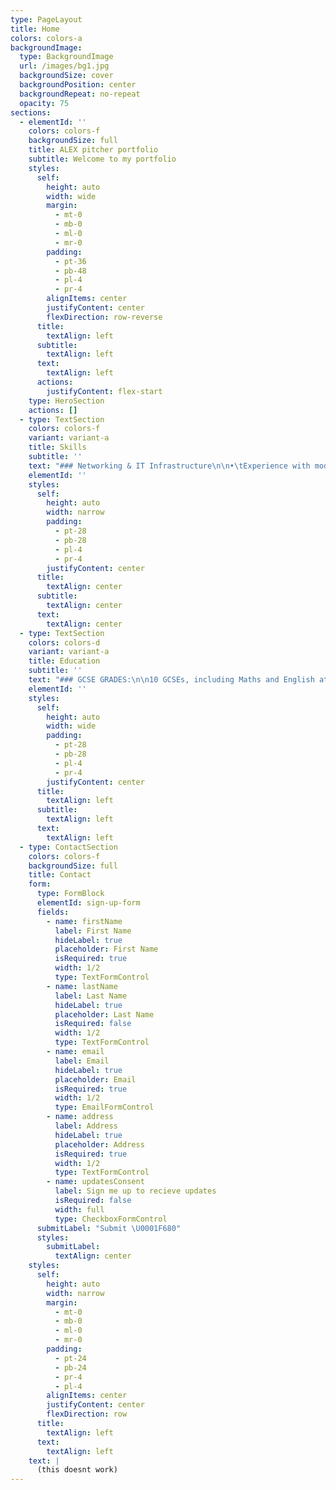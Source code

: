 ```yaml
---
type: PageLayout
title: Home
colors: colors-a
backgroundImage:
  type: BackgroundImage
  url: /images/bg1.jpg
  backgroundSize: cover
  backgroundPosition: center
  backgroundRepeat: no-repeat
  opacity: 75
sections:
  - elementId: ''
    colors: colors-f
    backgroundSize: full
    title: ALEX pitcher portfolio
    subtitle: Welcome to my portfolio
    styles:
      self:
        height: auto
        width: wide
        margin:
          - mt-0
          - mb-0
          - ml-0
          - mr-0
        padding:
          - pt-36
          - pb-48
          - pl-4
          - pr-4
        alignItems: center
        justifyContent: center
        flexDirection: row-reverse
      title:
        textAlign: left
      subtitle:
        textAlign: left
      text:
        textAlign: left
      actions:
        justifyContent: flex-start
    type: HeroSection
    actions: []
  - type: TextSection
    colors: colors-f
    variant: variant-a
    title: Skills
    subtitle: ''
    text: "### Networking & IT Infrastructure\n\n•\tExperience with modern Cisco equipment, Cisco IOS, OSPFv2, router and switch configuration\n\n•\tExperience with modern HPE networking equipment, Aruba Gateways, AOS-S, AOS-CX and Comware based switches, ArubaOS 8 & 10 Access Points, routing protocols, and modern cloud-based network configuration\n\n•\tPractical lab skills including Linux, firewall configurations, Windows directories/domains, certificate authorities, and remote VDI\n\n•\tExpertise in cutting-edge network technologies (WiFi 7, Private 5G, SD-WAN)\n\n•\tProficiency in cloud networking: deploying and managing solutions on Oracle Cloud, Google Cloud, and AWS\n\n•\tSystem administration: deploying, configuring, and maintaining enterprise server and infrastructure equipment\n\n•\tExperience in network auditing, upgrading IT systems, and network automation using tools such as Ansible and Terraform\n\n### Programming & Automation\n\n•\tStrong Python background (from early education to university), with secure coding practices and automation projects (e.g., smart home systems)\n\n•\tFamiliarity with C and C++\n\n•\tApplication of programming skills to network automation and infrastructure deployment\n\n### Communication & Project Management\n\n•\tClient interaction and project scoping to design and deliver tailored network solutions\n\n•\tExperience in managing projects from initial design through post-implementation reviews\n\n•\tInvolvement in sales efforts and client-facing demonstrations, including working with channel organisations\n\n### Practical & Technical Abilities\n\n•\tHands-on skills demonstrated through personal projects (e.g., designing, fabricating, and painting wooden planters; exterior painting projects)\n\n•\tTechnical theatre experience: lighting design, sound operations, and technical management for productions and freelance work\n\n### Language Skills\n\n•\tProficiency in French (studied since a young age and practiced in real-world settings)\n"
    elementId: ''
    styles:
      self:
        height: auto
        width: narrow
        padding:
          - pt-28
          - pb-28
          - pl-4
          - pr-4
        justifyContent: center
      title:
        textAlign: center
      subtitle:
        textAlign: center
      text:
        textAlign: center
  - type: TextSection
    colors: colors-d
    variant: variant-a
    title: Education
    subtitle: ''
    text: "### GCSE GRADES:\n\n10 GCSEs, including Maths and English at Grade 7\n\n### A LEVEL GRADES:\n\nOCR Computer Science: A\n\nOCR Mathematics: C\n\nAQA French: D\n\n### Education\n\n#### 2022 – Present\n\nDe Montfort University – Computer Networks and Security (BSc)\n\n•\tPursued a BSc in Computer Networks and Security blending networks, security, and programming\n\n•\tCompleted specialised Cisco-aligned networking modules covering various Cisco certifications\n\n•\tGained practical experience through state-of-the-art labs designed in collaboration with Cisco\n\n•\tEnhanced skills in secure coding, network development, and cyber security through lectures, seminars, and lab work\n\n•\tPrepared for diverse roles in the field of computer networks and security\n\n#### 2011 – 2022\n\nKing Henry VIII School\nYEAR 4 – YEAR 11\n\n#### \_\n\n2009 – 2011\n\nStivichall Primary School\nRECEPTION – YEAR 3\n"
    elementId: ''
    styles:
      self:
        height: auto
        width: wide
        padding:
          - pt-28
          - pb-28
          - pl-4
          - pr-4
        justifyContent: center
      title:
        textAlign: left
      subtitle:
        textAlign: left
      text:
        textAlign: left
  - type: ContactSection
    colors: colors-f
    backgroundSize: full
    title: Contact
    form:
      type: FormBlock
      elementId: sign-up-form
      fields:
        - name: firstName
          label: First Name
          hideLabel: true
          placeholder: First Name
          isRequired: true
          width: 1/2
          type: TextFormControl
        - name: lastName
          label: Last Name
          hideLabel: true
          placeholder: Last Name
          isRequired: false
          width: 1/2
          type: TextFormControl
        - name: email
          label: Email
          hideLabel: true
          placeholder: Email
          isRequired: true
          width: 1/2
          type: EmailFormControl
        - name: address
          label: Address
          hideLabel: true
          placeholder: Address
          isRequired: true
          width: 1/2
          type: TextFormControl
        - name: updatesConsent
          label: Sign me up to recieve updates
          isRequired: false
          width: full
          type: CheckboxFormControl
      submitLabel: "Submit \U0001F680"
      styles:
        submitLabel:
          textAlign: center
    styles:
      self:
        height: auto
        width: narrow
        margin:
          - mt-0
          - mb-0
          - ml-0
          - mr-0
        padding:
          - pt-24
          - pb-24
          - pr-4
          - pl-4
        alignItems: center
        justifyContent: center
        flexDirection: row
      title:
        textAlign: left
      text:
        textAlign: left
    text: |
      (this doesnt work)
---
```

